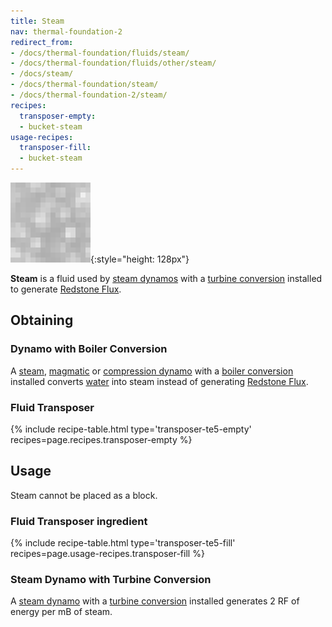 ```yaml
---
title: Steam
nav: thermal-foundation-2
redirect_from:
- /docs/thermal-foundation/fluids/steam/
- /docs/thermal-foundation/fluids/other/steam/
- /docs/steam/
- /docs/thermal-foundation/steam/
- /docs/thermal-foundation-2/steam/
recipes:
  transposer-empty:
  - bucket-steam
usage-recipes:
  transposer-fill:
  - bucket-steam
---
```


![Steam](/assets/images/thermal-foundation-2/steam.gif){:style="height: 128px"}


**Steam** is a fluid used by [steam dynamos](/docs/1.12/thermal-expansion-5/steam-dynamo/) with a
[turbine conversion](/docs/1.12/thermal-expansion-5/augment-turbine-conversion/) installed to generate
[Redstone Flux](/docs/redstone-flux/).


Obtaining
---------

### Dynamo with Boiler Conversion
A [steam](/docs/1.12/thermal-expansion-5/steam-dynamo/), [magmatic](/docs/1.12/thermal-expansion-5/magmatic-dynamo/) or
[compression dynamo](/docs/1.12/thermal-expansion-5/compression-dynamo/) with a [boiler
conversion](/docs/1.12/thermal-expansion-5/augment-boiler-conversion/) installed converts
[water](https://minecraft.gamepedia.com/Water) into steam instead of generating
[Redstone Flux](/docs/redstone-flux/).

### Fluid Transposer
{% include recipe-table.html type='transposer-te5-empty' recipes=page.recipes.transposer-empty %}


Usage
-----

Steam cannot be placed as a block.

### Fluid Transposer ingredient
{% include recipe-table.html type='transposer-te5-fill' recipes=page.usage-recipes.transposer-fill %}

### Steam Dynamo with Turbine Conversion
A [steam dynamo](/docs/1.12/thermal-expansion-5/steam-dynamo/) with a [turbine
conversion](/docs/1.12/thermal-expansion-5/augment-turbine-conversion/) installed generates 2 RF of
energy per mB of steam.
